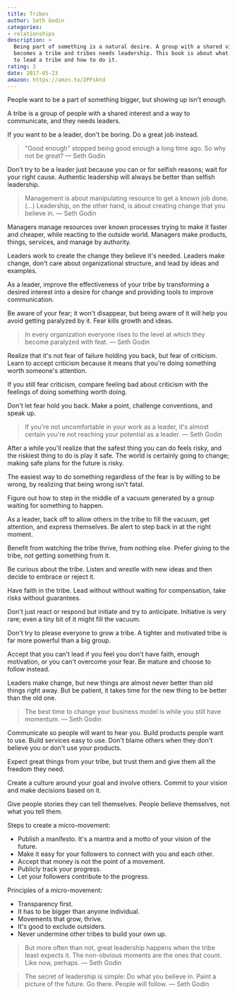 ```yaml
---
title: Tribes
author: Seth Godin
categories:
- relationships
description: >
  Being part of something is a natural desire. A group with a shared vision
  becomes a tribe and tribes needs leadership. This book is about what it means
  to lead a tribe and how to do it.
rating: 3
date: 2017-05-23
amazon: https://amzn.to/2PFsktd
---
```


People want to be a part of something bigger, but showing up isn't enough.

A tribe is a group of people with a shared interest and a way to communicate,
and they needs leaders.

If you want to be a leader, don't be boring. Do a great job instead.

> "Good enough" stopped being good enough a long time ago. So why not be great?
> — Seth Godin

Don't try to be a leader just because you can or for selfish reasons; wait for
your right cause. Authentic leadership will always be better than selfish
leadership.

> Management is about manipulating resource to get a known job done. (...)
> Leadership, on the other hand, is about creating change that you believe in. —
> Seth Godin

Managers manage resources over known processes trying to make it faster and
cheaper, while reacting to the outside world. Managers make products, things,
services, and manage by authority.

Leaders work to create the change they believe it's needed. Leaders make change,
don't care about organizational structure, and lead by ideas and examples.

As a leader, improve the effectiveness of your tribe by transforming a desired
interest into a desire for change and providing tools to improve communication.

Be aware of your fear; it won't disappear, but being aware of it will help you
avoid getting paralyzed by it. Fear kills growth and ideas.

> In every organization everyone rises to the level at which they become
> paralyzed with feat. — Seth Godin

Realize that it's not fear of failure holding you back, but fear of criticism.
Learn to accept criticism because it means that you're doing something worth
someone's attention.

If you still fear criticism, compare feeling bad about criticism with the
feelings of doing something worth doing.

Don't let fear hold you back. Make a point, challenge conventions, and speak up.

> If you're not uncomfortable in your work as a leader, it's almost certain
> you're not reaching your potential as a leader. — Seth Godin

After a while you'll realize that the safest thing you can do feels risky, and
the riskiest thing to do is play it safe. The world is certainly going to
change; making safe plans for the future is risky.

The easiest way to do something regardless of the fear is by willing to be
wrong, by realizing that being wrong isn't fatal.

Figure out how to step in the middle of a vacuum generated by a group waiting
for something to happen.

As a leader, back off to allow others in the tribe to fill the vacuum, get
attention, and express themselves. Be alert to step back in at the right moment.

Benefit from watching the tribe thrive, from nothing else. Prefer giving to the
tribe, not getting something from it.

Be curious about the tribe. Listen and wrestle with new ideas and then decide to
embrace or reject it.

Have faith in the tribe. Lead without without waiting for compensation, take
risks without guarantees.

Don't just react or respond but initiate and try to anticipate. Initiative is
very rare; even a tiny bit of it might fill the vacuum.

Don't try to please everyone to grow a tribe. A tighter and motivated tribe is
far more powerful than a big group.

Accept that you can't lead if you feel you don't have faith, enough motivation,
or you can't overcome your fear. Be mature and choose to follow instead.

Leaders make change, but new things are almost never better than old things
right away. But be patient, it takes time for the new thing to be better than
the old one.

> The best time to change your business model is while you still have momentum.
> — Seth Godin

Communicate so people will want to hear you. Build products people want to use.
Build services easy to use. Don't blame others when they don't believe you or
don't use your products.

Expect great things from your tribe, but trust them and give them all the
freedom they need.

Create a culture around your goal and involve others. Commit to your vision and
make decisions based on it.

Give people stories they can tell themselves. People believe themselves, not
what you tell them.

Steps to create a micro-movement:

* Publish a manifesto. It's a mantra and a motto of your vision of the future.
* Make it easy for your followers to connect with you and each other.
* Accept that money is not the point of a movement.
* Publicly track your progress.
* Let your followers contribute to the progress.

Principles of a micro-movement:

* Transparency first.
* It has to be bigger than anyone individual.
* Movements that grow, thrive.
* It's good to exclude outsiders.
* Never undermine other tribes to build your own up.

> But more often than not, great leadership happens when the tribe least expects
> it. The non-obvious moments are the ones that count. Like now, perhaps. — Seth
> Godin

> The secret of leadership is simple: Do what you believe in. Paint a picture of
> the future. Go there. People will follow. — Seth Godin
